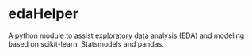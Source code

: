 # edaHelper
A python module to assist exploratory data analysis (EDA) and modeling based on scikit-learn, Statsmodels and pandas.
